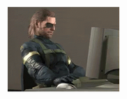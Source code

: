 <p align="center">
  <img src="https://raw.githubusercontent.com/SarKurd/SarKurd/master/bb.gif"  alt="Big Boss approves" />
 </p>
